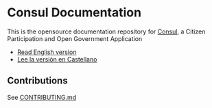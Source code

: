 # Consul Documentation

This is the opensource documentation repository for [Consul](https://github.com/consul/consul), a Citizen Participation and Open Government Application

* [Read English version](https://consul_docs.gitbooks.io/docs/content/en/)
* [Lee la versión en Castellano](https://consul_docs.gitbooks.io/docs/content/es/)

## Contributions

See [CONTRIBUTING.md](CONTRIBUTING.md)
